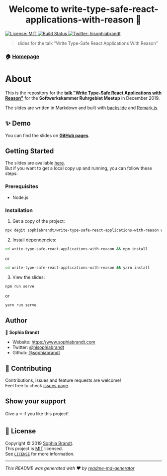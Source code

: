 <h1 align="center">Welcome to write-type-safe-react-applications-with-reason 👋</h1>
<p>
  <a href="https://choosealicense.com/licenses/mit/" target="_blank">
    <img alt="License: MIT" src="https://img.shields.io/badge/License-MIT-green.svg?style=flat-square" />
  </a>
  <a href="https://github.com/sophiabrandt/write-type-safe-react-applications-with-reason/commits/master" target="_blank">
      <img alt="Build Status" src="https://img.shields.io/github/workflow/status/sophiabrandt/write-type-safe-react-applications-with-reason/Build%20Slides?style=flat-square&logo=Github-Actions" />
    </a>
  <a href="https://twitter.com/hisophiabrandt" target="_blank">
    <img alt="Twitter: hisophiabrandt" src="https://img.shields.io/twitter/follow/hisophiabrandt.svg?style=social" />
  </a>
</p>

> slides for the talk &#34;Write Type-Safe React Applications With Reason&#34;

### 🏠 [Homepage](https://sophiabrandt.github.io/write-type-safe-react-applications-with-reason/slides.html)

# About

This is the repository for the **[talk "Write Type-Safe React Applications with Reason"](https://www.meetup.com/de-DE/Softwerkskammer-Ruhrgebiet/events/266382434/)** for the **Softwerkskammer Ruhrgebiet Meetup** in December 2019.

The slides are written in Markdown and built with [backslide](https://github.com/sinedied/backslide) and [Remark.js](https://github.com/gnab/remark).

## ✨ Demo

You can find the slides on **[GitHub pages][slides]**.

## Getting Started

The slides are available [here][slides].  
But if you want to get a local copy up and running, you can follow these steps:

### Prerequisites

- Node.js

### Installation

1. Get a copy of the project:

```sh
npx degit sophiabrandt/write-type-safe-react-applications-with-reason write-type-safe-react-applications-with-reason
```

2. Install dependencies:

```sh
cd write-type-safe-react-applications-with-reason && npm install
```

or

```sh
cd write-type-safe-react-applications-with-reason && yarn install
```

3. View the slides:

```sh
npm run serve
```

or

```sh
yarn run serve
```

## Author

👤 **Sophia Brandt**

- Website: https://www.sophiabrandt.com
- Twitter: [@hisophiabrandt](https://twitter.com/hisophiabrandt)
- Github: [@sophiabrandt](https://github.com/sophiabrandt)

## 🤝 Contributing

Contributions, issues and feature requests are welcome!<br />Feel free to check [issues page](https://github.com/sophiabrandt/write-type-safe-react-applications-with-reason/issues).

## Show your support

Give a ⭐️ if you like this project!

## 📝 License

Copyright © 2019 [Sophia Brandt](https://github.com/sophiabrandt).<br />
This project is [MIT](https://choosealicense.com/licenses/mit/) licensed.  
See [`LICENSE`](LICENSE.txt) for more information.

---

_This README was generated with ❤️ by [readme-md-generator](https://github.com/kefranabg/readme-md-generator)_

[slides]: https://sophiabrandt.github.io/write-type-safe-react-applications-with-reason/slides.html
